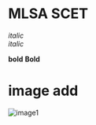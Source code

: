 # MLSA SCET

*italic*  
_italic_

**bold**
__Bold__

# image add
![image1](https://mvp.microsoft.com/Assets/MsLogo)
